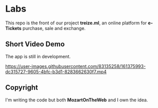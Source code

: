 # Labs
This repo is the front of our project **treize.ml**, an online platform for **e-Tickets** purchase, sale and exchange.

## Short Video Demo
The app is still in development.

https://user-images.githubusercontent.com/83135258/161375993-dc315727-9605-4bfc-b3d1-8283662630f7.mp4

## Copyright
I'm writing the code but both **MozartOnTheWeb** and I own the idea.
